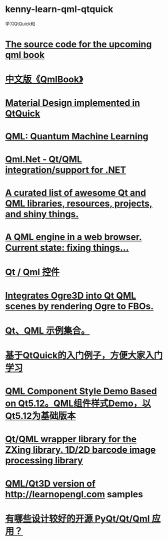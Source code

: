 # kenny-learn-qml-qtquick
学习QtQuick和
# <a href="https://github.com/qmlbook/qmlbook">The source code for the upcoming qml book</a>
# <a href="https://github.com/cwc1987/QmlBook-In-Chinese">中文版《QmlBook》</a>
# <a href="https://github.com/papyros/qml-material">Material Design implemented in QtQuick</a>
# <a href="https://github.com/qmlcode/qml">QML: Quantum Machine Learning</a>
# <a href="https://github.com/qmlnet/qmlnet">Qml.Net - Qt/QML integration/support for .NET</a>
# <a href="https://github.com/mikalv/awesome-qt-qml">A curated list of awesome Qt and QML libraries, resources, projects, and shiny things.</a>
# <a href="https://github.com/qmlweb/qmlweb">A QML engine in a web browser. Current state: fixing things…</a>
# <a href="https://github.com/mengps/QmlControls">Qt / Qml 控件</a>
# <a href="https://github.com/advancingu/QmlOgre">Integrates Ogre3D into Qt QML scenes by rendering Ogre to FBOs.</a>
# <a href="https://github.com/luoyayun361/Qt-QML-Example">Qt、QML 示例集合。</a>
# <a href="https://github.com/toby20130333/QtQuickExample">基于QtQuick的入门例子，方便大家入门学习</a>
# <a href="https://github.com/gongjianbo/QmlComponentStyle">QML Component Style Demo Based on Qt5.12。QML组件样式Demo，以Qt5.12为基础版本</a>  
# <a href="https://github.com/ftylitak/qzxing">Qt/QML wrapper library for the ZXing library. 1D/2D barcode image processing library</a>  
# <a href="https://github.com/MidoriYakumo/learnopengl-qt3d">QML/Qt3D version of http://learnopengl.com samples</a>  
# <a href="https://www.zhihu.com/question/39607624">有哪些设计较好的开源 PyQt/Qt/Qml 应用？</a>  
# <a href=""></a>  
# <a href=""></a>  
# <a href=""></a>  
